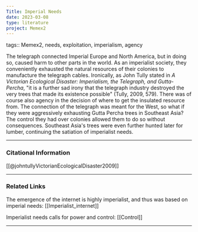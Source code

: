 ```yaml
---
Title: Imperial Needs
date: 2023-03-08
type: literature
project: Memex2
---
```

tags:: Memex2, needs, exploitation, imperialism, agency

The telegraph connected Imperial Europe and North America, but in doing so, caused harm to other parts in the world. As an imperialist society, they conveniently exhausted the natural resources of their colonies to manufacture the telegraph cables. Ironically, as John Tully stated in *A Victorian Ecological Disaster: Imperialism, the Telegraph, and Gutta-Percha*, "it is a further sad irony that the telegraph industry destroyed the very trees that made its existence possible" (Tully, 2009, 579). There was of course also agency in the decision of where to get the insulated resource from. The connection of the telegraph was meant for the West, so what if they were aggressively exhausting Gutta Percha trees in Southeast Asia? The control they had over colonies allowed them to do so without consequences. Southeast Asia's trees were even further hunted later for lumber, continuing the satiation of imperialist needs. 

---
### Citational Information

[[@johntullyVictorianEcologicalDisaster2009]]

---

### Related Links

The emergence of the internet is highly imperialist, and thus was based on imperial needs: [[Imperialist_internet]]

Imperialist needs calls for power and control: [[Control]]

---

